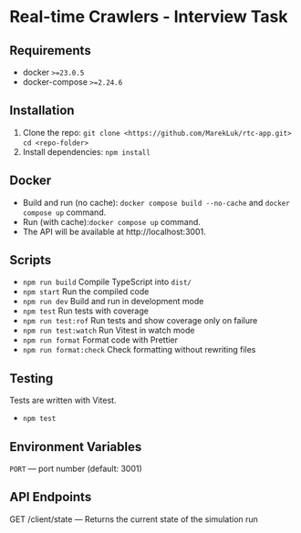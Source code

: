 # Real-time Crawlers - Interview Task

## Requirements

- docker `>=23.0.5`
- docker-compose `>=2.24.6`

## Installation

1. Clone the repo: `git clone <https://github.com/MarekLuk/rtc-app.git>` `cd <repo-folder>`
2. Install dependencies: `npm install`

## Docker

- Build and run (no cache): `docker compose build --no-cache` and `docker compose up` command.
- Run (with cache):`docker compose up` command.  
- The API will be available at http://localhost:3001.

## Scripts

- `npm run build` Compile TypeScript into `dist/`
- `npm start` Run the compiled code
- `npm run dev` Build and run in development mode
- `npm test` Run tests with coverage
- `npm run test:rof` Run tests and show coverage only on failure
- `npm run test:watch` Run Vitest in watch mode
- `npm run format` Format code with Prettier
- `npm run format:check` Check formatting without rewriting files

## Testing

Tests are written with Vitest.
- `npm test`

## Environment Variables

`PORT` — port number (default: 3001)

## API Endpoints

GET /client/state — Returns the current state of the simulation run
